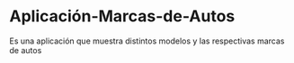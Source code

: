 # Aplicación-Marcas-de-Autos

Es una aplicación que muestra distintos modelos y las respectivas marcas de autos 
